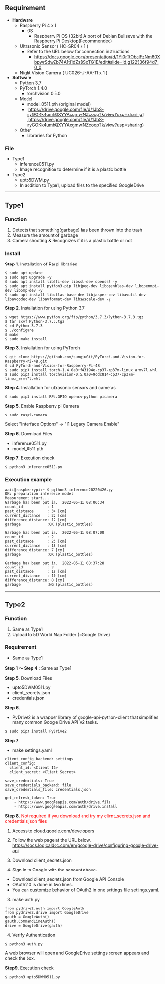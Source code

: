 ## Requirement
- **Hardware**
  - Raspberry Pi 4 x 1
    - OS
      - Raspberry Pi OS (32bit) A port of Debian Bullseye with the Raspberry Pi Desktop(Recommended)
  - Ultrasonic Sensor ( HC-SR04 x 1 )
    - Refer to the URL below for connection instructions
      - https://docs.google.com/presentation/d/1Yl0rTtObqlFzNm60XbpwrSdwZb74A1tI1dZzBSoTG1E/edit#slide=id.g122536f94d7_0_0
  - Night Vision Camera ( UC026-U-AA-11 x 1 )
- **Software**
  - Python 3.7
  - PyTorch 1.4.0
    - torchvision 0.5.0
  - Model
    - model_0511.pth (original model)
    - [https://drive.google.com/file/d/1JbS-nyGOKk4umhQXYYAxgmwlNZcoopTk/view?usp=sharing](https://drive.google.com/file/d/1JbS-nyGOKk4umhQXYYAxgmwlNZcoopTk/view?usp=sharing)
  - Other
    - Libraries for Python
       
### File
- Type1
  - inference0511.py
  - Image recognition to determine if it is a plastic bottle
- Type2
  - upto5DWM.py
  - In addition to Type1, upload files to the specified GoogleDrive

---
## Type1
### Function
1. Detects that something(garbage) has been thrown into the trash
2. Measure the amount of garbage
3. Camera shooting & Recognizes if it is a plastic bottle or not

### Install


**Step 1**. Installation of Raspi libraries
```
$ sudo apt update
$ sudo apt upgrade -y
$ sudo apt install libffi-dev libssl-dev openssl -y
$ sudo apt install python3-pip libjpeg-dev libopenblas-dev libopenmpi-dev libomp-dev -y
$ sudo apt install libatlas-base-dev libjasper-dev libavutil-dev libavcodec-dev libavformat-dev libswscale-dev -y
```

**Step 2**. Installation for using Python 3.7
```
$ wget https://www.python.org/ftp/python/3.7.3/Python-3.7.3.tgz
$ tar zxvf Python-3.7.3.tgz
$ cd Python-3.7.3
$ ./configure
$ make
$ sudo make install
```

**Step 3**. Installation for using PyTorch
```
$ git clone https://github.com/sungjuGit/PyTorch-and-Vision-for-Raspberry-Pi-4B.git
$ cd PyTorch-and-Vision-for-Raspberry-Pi-4B
$ sudo pip3 install torch-1.4.0a0+f43194e-cp37-cp37m-linux_armv7l.whl
$ sudo pip3 install torchvision-0.5.0a0+9cdc814-cp37-cp37m-linux_armv7l.whl
```

**Step 4**. Installation for ultrasonic sensors and cameras
```
$ sudo pip3 install RPi.GPIO opencv-python picamera
```

**Step 5**.
Enable Raspberry pi Camera 
```
$ sudo raspi-camera
```
Select "Interface Options" -> "I1 Legacy Camera Enable"

**Step 6**. Download Files
- inference0511.py
- model_0511.pth

**Step 7**. Execution check
```
$ python3 inference0511.py
```

### Execution example
```
aaii@raspberrypi:~ $ python3 inference20220426.py 
OK: preparation inference model
Measurement start...
Garbage has been put in.  2022-05-11 08:06:34
count_id           : 1
past_distance      : 34 [cm]
current_distance   : 22 [cm]
difference_distance: 12 [cm]
garbage            :OK (plastic_bottles)

Garbage has been put in.  2022-05-11 08:07:00
count_id           : 2
past_distance      : 25 [cm]
current_distance   : 18 [cm]
difference_distance: 7 [cm]
garbage            :OK (plastic_bottles)

Garbage has been put in.  2022-05-11 08:37:28
count_id           : 3
past_distance      : 18 [cm]
current_distance   : 10 [cm]
difference_distance: 8 [cm]
garbage            :NG (plastic_bottles)
```
---
## Type2
### Function
1. Same as Type1
2. Upload to 5D World Map Folder (=Google Drive)

### Requirement
- Same as Type1

**Step 1 〜 Step 4** : Same as Type1

**Step 5**. Download Files
- upto5DWM0511.py
- client_secrets.json
- credentials.json

**Step 6**. 
- PyDrive2 is a wrapper library of google-api-python-client that simplifies many common Google Drive API V2 tasks. 
```
$ sudo pip3 install PyDrive2
```

**Step 7**.
- make settings.yaml
```
client_config_backend: settings
client_config:
  client_id: <Client ID>
  client_secret: <Client Secret>
 
save_credentials: True
save_credentials_backend: file
save_credentials_file: credentials.json

get_refresh_token: True
    - https://www.googleapis.com/auth/drive.file
    - https://www.googleapis.com/auth/drive.install
```

**Step 8**.
<span style="color: red; ">Not required if you download and try my client_secrets.json and credentials.json files</span>
1. Access to cloud.google.com/developers
2. Follow the web page at the URL below.
   https://docs.logicaldoc.com/en/google-drive/configuring-google-drive-api
4. Download client_secrets.json


2. Sign in to Google with the account above.
- Download client_secrets.json from Google API Console
- OAuth2.0 is done in two lines. 
- You can customize behavior of OAuth2 in one settings file settings.yaml.
3. make auth.py

```
from pydrive2.auth import GoogleAuth
from pydrive2.drive import GoogleDrive
gauth = GoogleAuth()
gauth.CommandLineAuth()
drive = GoogleDrive(gauth)
```

4. Verify Authentication
```
$ python3 auth.py
```
A web browser will open and GoogleDrive settings screen appears and check the box.

**Step9**. Execution check
```
$ python3 upto5DWM0511.py
```
